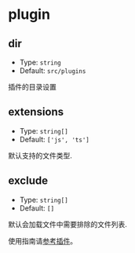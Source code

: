 # plugin

## dir

- Type: `string`
- Default: `src/plugins`

插件的目录设置

## extensions

- Type: `string[]`
- Default: `['js', 'ts']`

默认支持的文件类型.

## exclude

- Type: `string[]`
- Default: `[]`

默认会加载文件中需要排除的文件列表.

使用指南请[参考插件](/convue/zh/guide/plugins)。
